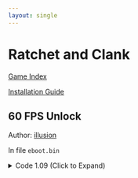 ```yaml
---
layout: single
---
```


# Ratchet and Clank

[Game Index](/patch/#ps4)

[Installation Guide](/install-instructions/)

## 60 FPS Unlock

Author: [illusion](https://twitter.com/illusion0002)

In file `eboot.bin`

<details>
<summary>Code 1.09 (Click to Expand)</summary>

{% highlight yml %}
- game: "Ratchet and Clank"
  app_ver: "01.09"
  patch_ver: "1.0"
  name: "60 FPS Unlock"
  author: "illusion"
  note: "GPU Limited. For use with 9th generation of game consoles."
  arch: generic_orbis
  enabled: False
  patch_list:
        - [ bytes, 0x31F834, "90 90" ]
{% endhighlight %}

</details>
